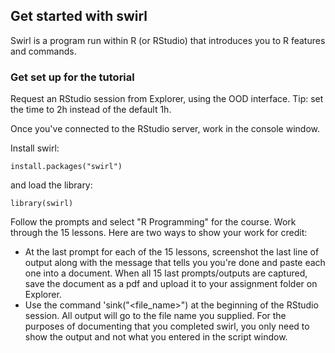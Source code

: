 ## Get started with swirl ##

Swirl is a program run within R (or RStudio) that introduces you to R features and commands.

### Get set up for the tutorial ###
Request an RStudio session from Explorer, using the OOD interface. Tip: set the time to 2h instead of the default 1h.

Once you've connected to the RStudio server, work in the console window. 

Install swirl:
```
install.packages("swirl")
```
and load the library:
```
library(swirl)
```
Follow the prompts and select "R Programming" for the course. Work through the 15 lessons. Here are two ways to show your work for credit:

+ At the last prompt for each of the 15 lessons, screenshot the last line of output along with the message that tells you you're done and paste each one into a document. When all 15 last prompts/outputs are captured, save the document as a pdf and upload it to your assignment folder on Explorer.
+ Use the command 'sink("<file_name>") at the beginning of the RStudio session. All output will go to the file name you supplied. For the purposes of documenting that you completed swirl, you only need to show the output and not what you entered in the script window.
